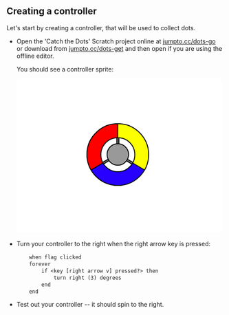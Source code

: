## Creating a controller

Let's start by creating a controller, that will be used to collect dots.



+ Open the 'Catch the Dots' Scratch project online at <a href="http://jumpto.cc/dots-go" target="_blank">jumpto.cc/dots-go</a> or download from <a href="http://jumpto.cc/dots-get" target="_blank">jumpto.cc/dots-get</a> and then open if you are using the offline editor.

	You should see a controller sprite:

	![screenshot](images/dots-controller.png)
	
	
+ Turn your controller to the right when the right arrow key is pressed:

	```blocks
		when flag clicked
		forever
			if <key [right arrow v] pressed?> then
				turn right (3) degrees
			end
		end
	```
+ Test out your controller -- it should spin to the right.



